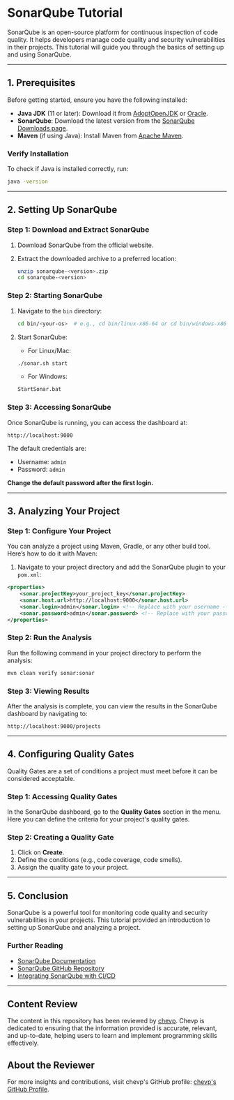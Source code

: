
# SonarQube Tutorial

SonarQube is an open-source platform for continuous inspection of code quality. It helps developers manage code quality and security vulnerabilities in their projects. This tutorial will guide you through the basics of setting up and using SonarQube.

---

## 1. Prerequisites

Before getting started, ensure you have the following installed:

- **Java JDK** (11 or later): Download it from [AdoptOpenJDK](https://adoptopenjdk.net/) or [Oracle](https://www.oracle.com/java/technologies/javase-jdk11-downloads.html).
- **SonarQube**: Download the latest version from the [SonarQube Downloads page](https://www.sonarqube.org/downloads/).
- **Maven** (if using Java): Install Maven from [Apache Maven](https://maven.apache.org/download.cgi).

### Verify Installation

To check if Java is installed correctly, run:

```bash
java -version
```

---

## 2. Setting Up SonarQube

### Step 1: Download and Extract SonarQube

1. Download SonarQube from the official website.
2. Extract the downloaded archive to a preferred location:

   ```bash
   unzip sonarqube-<version>.zip
   cd sonarqube-<version>
   ```

### Step 2: Starting SonarQube

1. Navigate to the `bin` directory:

   ```bash
   cd bin/<your-os>  # e.g., cd bin/linux-x86-64 or cd bin/windows-x86-64
   ```

2. Start SonarQube:

   - For Linux/Mac:

   ```bash
   ./sonar.sh start
   ```

   - For Windows:

   ```bash
   StartSonar.bat
   ```

### Step 3: Accessing SonarQube

Once SonarQube is running, you can access the dashboard at:

```
http://localhost:9000
```

The default credentials are:
- Username: `admin`
- Password: `admin`

**Change the default password after the first login.**

---

## 3. Analyzing Your Project

### Step 1: Configure Your Project

You can analyze a project using Maven, Gradle, or any other build tool. Here’s how to do it with Maven:

1. Navigate to your project directory and add the SonarQube plugin to your `pom.xml`:

```xml
<properties>
    <sonar.projectKey>your_project_key</sonar.projectKey>
    <sonar.host.url>http://localhost:9000</sonar.host.url>
    <sonar.login>admin</sonar.login> <!-- Replace with your username -->
    <sonar.password>admin</sonar.password> <!-- Replace with your password -->
</properties>
```

### Step 2: Run the Analysis

Run the following command in your project directory to perform the analysis:

```bash
mvn clean verify sonar:sonar
```

### Step 3: Viewing Results

After the analysis is complete, you can view the results in the SonarQube dashboard by navigating to:

```
http://localhost:9000/projects
```

---

## 4. Configuring Quality Gates

Quality Gates are a set of conditions a project must meet before it can be considered acceptable.

### Step 1: Accessing Quality Gates

In the SonarQube dashboard, go to the **Quality Gates** section in the menu. Here you can define the criteria for your project's quality gates.

### Step 2: Creating a Quality Gate

1. Click on **Create**.
2. Define the conditions (e.g., code coverage, code smells).
3. Assign the quality gate to your project.

--- 

## 5. Conclusion

SonarQube is a powerful tool for monitoring code quality and security vulnerabilities in your projects. This tutorial provided an introduction to setting up SonarQube and analyzing a project.

### Further Reading

- [SonarQube Documentation](https://docs.sonarqube.org/latest/)
- [SonarQube GitHub Repository](https://github.com/SonarSource/sonarqube)
- [Integrating SonarQube with CI/CD](https://docs.sonarqube.org/latest/analysis/scan/)

---

## Content Review

The content in this repository has been reviewed by [chevp](https://github.com/chevp). Chevp is dedicated to ensuring that the information provided is accurate, relevant, and up-to-date, helping users to learn and implement programming skills effectively.

## About the Reviewer

For more insights and contributions, visit chevp's GitHub profile: [chevp's GitHub Profile](https://github.com/chevp).
